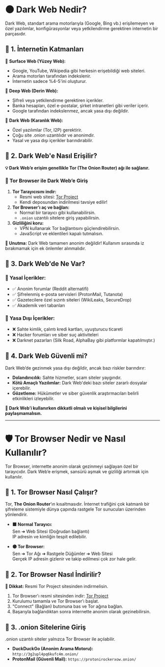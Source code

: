 # 🌑 Dark Web Nedir?

Dark Web, standart arama motorlarıyla (Google, Bing vb.) erişilemeyen ve özel yazılımlar, konfigürasyonlar veya yetkilendirme gerektiren internetin bir parçasıdır.

## 🔹 1. İnternetin Katmanları

🔢 **Surface Web (Yüzey Web):**  
- Google, YouTube, Wikipedia gibi herkesin erişebildiği web siteleri.
- Arama motorları tarafından indekslenir.
- İnternetin sadece %4-5'ini oluşturur.

🔢 **Deep Web (Derin Web):**  
- Şifreli veya yetkilendirme gerektiren içerikler.
- Banka hesapları, özel e-postalar, şirket intranetleri gibi veriler içerir.
- Google tarafından indekslenmez, ancak yasa dışı değildir.

🔢 **Dark Web (Karanlık Web):**  
- Özel yazılımlar (Tor, I2P) gerektirir.
- Çoğu site .onion uzantılıdır ve anonimdir.
- Yasal ve yasa dışı içerikler barındırabilir.

## 🔹 2. Dark Web'e Nasıl Erişilir?

**💡 Dark Web’e erişim genellikle Tor (The Onion Router) ağı ile sağlanır.**

### 📌 Tor Browser ile Dark Web’e Giriş
1. **Tor Tarayıcısını indir:**  
   - Resmi web sitesi: [Tor Project](https://www.torproject.org)
   - Kendi deposundan indirilmesi tavsiye edilir!
2. **Tor Browser’ı aç ve bağlan:**  
   - Normal bir tarayıcı gibi kullanabilirsin.
   - `.onion` uzantılı sitelere giriş yapabilirsin.
3. **Gizliliğini koru:**  
   - VPN kullanarak Tor bağlantısını güçlendirebilirsin.
   - JavaScript ve eklentileri kapalı tutmalısın.

**📌 Unutma:** Dark Web tamamen anonim değildir! Kullanım sırasında iz bırakmamak için ek önlemler alınmalıdır.

## 🔹 3. Dark Web'de Ne Var?

### 🔹 Yasal İçerikler:
- ✅ Anonim forumlar (Reddit alternatifi)
- ✅ Şifrelenmiş e-posta servisleri (ProtonMail, Tutanota)
- ✅ Gazetecilere özel sızıntı siteleri (WikiLeaks, SecureDrop)
- ✅ Akademik veri tabanları

### 🔹 Yasa Dışı İçerikler:
- ❌ Sahte kimlik, çalıntı kredi kartları, uyuşturucu ticareti
- ❌ Hacker forumları ve siber suç aktiviteleri
- ❌ Darknet pazarları (Silk Road, AlphaBay gibi platformlar kapatılmıştır.)

## 🔹 4. Dark Web Güvenli mi?

Dark Web’de gezinmek yasa dışı değildir, ancak bazı riskler barındırır:
- **Dolandırıcılık:** Sahte hizmetler, scam siteler yaygındır.
- **Kötü Amaçlı Yazılımlar:** Dark Web'deki bazı siteler zararlı dosyalar içerebilir.
- **Gözetleme:** Hükümetler ve siber güvenlik araştırmacıları belirli etkinlikleri izleyebilir.

**📌 Dark Web’i kullanırken dikkatli olmalı ve kişisel bilgilerini paylaşmamalısın.**

---

# 🛡️ Tor Browser Nedir ve Nasıl Kullanılır?

Tor Browser, internette anonim olarak gezinmeyi sağlayan özel bir tarayıcıdır. Dark Web’e erişmek, sansürü aşmak ve gizliliği artırmak için kullanılır.

## 🔹 1. Tor Browser Nasıl Çalışır?

Tor, **The Onion Router**’ın kısaltmasıdır. İnternet trafiğini çok katmanlı bir şifreleme sistemiyle dünya çapında rastgele Tor sunucuları üzerinden yönlendirir.

- **🟦 Normal Tarayıcı:**  
  Sen ➔ Web Sitesi (Doğrudan bağlantı)  
  IP adresin ve kimliğin tespit edilebilir.

- **🟣 Tor Browser:**  
  Sen ➔ Tor Ağı ➔ Rastgele Düğümler ➔ Web Sitesi  
  Gerçek IP adresin gizlenir ve takip edilmesi çok zor hale gelir.

## 🔹 2. Tor Browser Nasıl İndirilir?

**📌 Dikkat:** Resmi Tor Project sitesinden indirmelisin.

1. Tor Browser'ı resmi sitesinden indir: [Tor Project](https://www.torproject.org/download/)
2. Kurulumu tamamla ve Tor Browser’ı başlat.
3. "Connect" (Bağlan) butonuna bas ve Tor ağına bağlan.
4. Başarıyla bağlandıktan sonra internette anonim olarak gezinebilirsin.

## 🔹 3. .onion Sitelerine Giriş

.onion uzantılı siteler yalnızca Tor Browser ile açılabilir.

- **DuckDuckGo (Anonim Arama Motoru):** `http://3g2upl4pq6kufc4m.onion/`
- **ProtonMail (Güvenli Mail):** `https://protonirockerxow.onion/`


